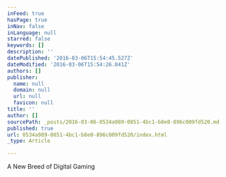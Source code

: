 ```yaml
---
inFeed: true
hasPage: true
inNav: false
inLanguage: null
starred: false
keywords: []
description: ''
datePublished: '2016-03-06T15:54:45.527Z'
dateModified: '2016-03-06T15:54:26.041Z'
authors: []
publisher:
  name: null
  domain: null
  url: null
  favicon: null
title: ''
author: []
sourcePath: _posts/2016-03-06-0534a989-0851-4bc1-b8e0-896c009fd520.md
published: true
url: 0534a989-0851-4bc1-b8e0-896c009fd520/index.html
_type: Article

---
```

A New Breed of Digital Gaming